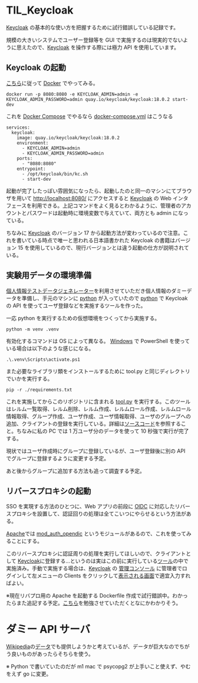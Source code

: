 # TIL_Keycloak

[Keycloak](https://www.keycloak.org/) の基本的な使い方を把握するために試行錯誤している記録です。

規模の大きいシステムでユーザー登録等を GUI で実施するのは現実的でないように思えたので、[Keycloak](https://www.keycloak.org/) を操作する際には極力 API を使用しています。

## Keycloak の起動

[こちら](https://www.keycloak.org/getting-started/getting-started-docker)に従って [Docker](https://www.docker.com/) でやってみる。

```
docker run -p 8080:8080 -e KEYCLOAK_ADMIN=admin -e KEYCLOAK_ADMIN_PASSWORD=admin quay.io/keycloak/keycloak:18.0.2 start-dev
```

これを [Docker Compose](https://docs.docker.com/compose/) でやるなら [docker-compose.yml](https://github.com/zurustar/TIL_Keycloak/blob/main/docker-compose.yml) はこうなる

```
services:
  keycloak:
    image: quay.io/keycloak/keycloak:18.0.2
    environment:
      - KEYCLOAK_ADMIN=admin
      - KEYCLOAK_ADMIN_PASSWORD=admin
    ports:
      - "8080:8080"
    entrypoint:
      - /opt/keycloak/bin/kc.sh
      - start-dev
```

起動が完了したっぽい雰囲気になったら、起動したのと同一のマシンにてブラウザを用いて [http://localhost:8080/](http://localhost:8080/) にアクセスすると [Keycloak](https://www.keycloak.org/) の Web インタフェースを利用できる。上記コマンドをよく見るとわかるように、管理者のアカウントとパスワードは起動時に環境変数で与えていて、両方とも admin になっている。

ちなみに [Keycloak](https://www.keycloak.org/) のバージョン 17 から起動方法が変わっているので注意。これを書いている時点で唯一と思われる日本語書かれた Keycloak の書籍はバージョン 15 を使用しているので、現行バージョンとは違う起動の仕方が説明されている。

## 実験用データの環境準備

[個人情報テストデータジェネレーター](https://testdata.userlocal.jp/)を利用させていただき個人情報のダミーデータを準備し、手元のマシンに [python](https://www.python.org/) が入っていたので [python](https://www.python.org/) で Keycloak の API を使ってユーザ登録などを実施するツールを作った。

一応 python を実行するための仮想環境をつくってから実施する。

```
python -m venv .venv
```

有効化するコマンドは OS によって異なる。 [Windows](https://www.microsoft.com/ja-jp/windows/) で PowerShell を使っている場合は以下のような感じになる。

```
.\.venv\Scripts\activate.ps1
```

また必要なライブラリ類をインストールするために tool.py と同じディレクトリでいかを実行する。

```
pip -r ./requirements.txt
```

これを実施してからこのリポジトリに含まれる [tool.py](https://github.com/zurustar/TIL_Keycloak/blob/main/tool/tool.py) を実行する。このツールはレルム一覧取得、レルム削除、レルム作成、レルムロール作成、レルムロール情報取得、グループ作成、ユーザ作成、ユーザ情報取得、ユーザのグループへの追加、クライアントの登録を実行している。詳細は[ソースコード](https://github.com/zurustar/TIL_Keycloak/blob/main/tool/tool.py)を参照すること。ちなみに私の PC では 1 万ユーザ分のデータを使って 10 秒強で実行が完了する。

現状ではユーザ作成時にグループに登録しているが、ユーザ登録後に別の API でグループに登録するように変更する予定。

あと後からグループに追加する方法も追って調査する予定。

## リバースプロキシの起動

SSO を実現する方法のひとつに、Web アプリの前段に [OIDC](https://openid.net/connect/) に対応したリバースプロキシを設置して、認証回りの処理は全てこいつにやらせるという方法がある。

[Apache](https://httpd.apache.org/)では [mod_auth_opendic](https://github.com/zmartzone/mod_auth_openidc) というモジュールがあるので、これを使ってみることにする。

このリバースプロキシに認証周りの処理を実行してほしいので、クライアントとして [Keycloak](https://www.keycloak.org/)に登録する…というのは実はこの前に実行している[ツール](https://github.com/zurustar/TIL_Keycloak/blob/main/tool/tool.py)の中で実施済み。手動で実施する場合は、[Keycloak](https://www.keycloak.org/) の [管理コンソール](http://localhost:8080/) に管理者でログインして左メニューの Clients をクリックして[表示される画面](http://localhost:8080/admin/master/console/#/realms/jikken/clients)で適宜入力すればよい。

※現在リバプロ用の Apache を起動する Dockerfile 作成で試行錯誤中。わかったらまた追記する予定。[こちら](https://qiita.com/Esfahan/items/e44c9b866cb037034541)を勉強させていただくとなにかわかりそう。

# ダミー API サーバ

[Wikipedia](https://ja.wikipedia.org/wiki)の[データ](https://dumps.wikimedia.org/jawiki)でも提供しようかと考えているが、データが巨大なのでちがう良いものがあったらそちらを使う。

※ Python で書いていたのだが m1 mac で psycopg2 が上手いこと使えず、やむをえず go に変更。

